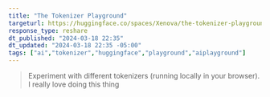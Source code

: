 ```yaml
---
title: "The Tokenizer Playground"
targeturl: https://huggingface.co/spaces/Xenova/the-tokenizer-playground
response_type: reshare
dt_published: "2024-03-18 22:35"
dt_updated: "2024-03-18 22:35 -05:00"
tags: ["ai","tokenizer","huggingface","playground","aiplayground"]
---
```


> Experiment with different tokenizers (running locally in your browser).
I really love doing this thing
